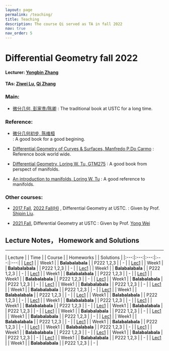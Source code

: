 ```yaml
---
layout: page
permalink: /teaching/
title: Teaching
description: The course Qi served as TA in fall 2022 
nav: true
nav_order: 5
---
```


# Differential Geometry fall 2022
#### Lecturer: [Yongbin Zhang](ybzhang@amss.ac.cn)
#### TAs: [Ziwei Lu](zabanya@mail.ustc.edu.cn), [Qi Zhang](bon-qi.github.io)
### Main: 
* [微分几何, 彭家贵/陈卿](https://book.douban.com/subject/1239802/) 
  : The traditional book at USTC for a long time.

### Reference:
* [微分几何初步, 陈维桓](https://book.douban.com/subject/1239802//)  
  : A good book for a good begining.
* [Differential Geometry of Curves & Surfaces, Manfredo P.Do Carmo](http://www2.ing.unipi.it/griff/files/dC.pdf) 
 : Reference book world wide.
* [Differential Geometry, Loring W. Tu, GTM275](http://www.math.nagoya-u.ac.jp/~richard/teaching/f2018/Tu_geometry.pdf)
 : A good book from perspect of manifolds.

* [An introduction to manifolds, Loring W. Tu](https://im0.p.lodz.pl/~kubarski/AnalizaIV/Wyklady/L-Tu-1441973990.pdf)
 : A good reference to manifolds.

### Other courses:
* [2017 Fall](http://staff.ustc.edu.cn/~spliu/Teach_RG2017.html), [2022 Fall(H)](http://staff.ustc.edu.cn/~spliu/Teaching.html) , Differential Geometry at USTC.
  : Given by Prof. [Shipin Liu](http://staff.ustc.edu.cn/~spliu/index.html).

* [2021 Fall](), Differential Geometry at USTC
  : Given by Prof. [Yong Wei](http://staff.ustc.edu.cn/~yongwei/)

## Lecture Notes， Homework and Solutions
---

| Lecture |  |    Time    |  |  Course  |  |  Homeworks  |  |    Solutions    |
|:---:|:---:|:---:|:---:|:---:| 
| [Lec1]() | | Week1 | | **Balabalabala** | | P222 1,2,3 | | - | 
| [Lec1]() | | Week1 | | **Balabalabala** | | P222 1,2,3 | | - | 
| [Lec1]() | | Week1 | | **Balabalabala** | | P222 1,2,3 | | - | 
| [Lec1]() | | Week1 | | **Balabalabala** | | P222 1,2,3 | | - | 
| [Lec1]() | | Week1 | | **Balabalabala** | | P222 1,2,3 | | - | 
| [Lec1]() | | Week1 | | **Balabalabala** | | P222 1,2,3 | | - | 
| [Lec1]() | | Week1 | | **Balabalabala** | | P222 1,2,3 | | - | 
| [Lec1]() | | Week1 | | **Balabalabala** | | P222 1,2,3 | | - | 
| [Lec1]() | | Week1 | | **Balabalabala** | | P222 1,2,3 | | - | 
| [Lec1]() | | Week1 | | **Balabalabala** | | P222 1,2,3 | | - | 
| [Lec1]() | | Week1 | | **Balabalabala** | | P222 1,2,3 | | - | 
| [Lec1]() | | Week1 | | **Balabalabala** | | P222 1,2,3 | | - | 
| [Lec1]() | | Week1 | | **Balabalabala** | | P222 1,2,3 | | - | 
| [Lec1]() | | Week1 | | **Balabalabala** | | P222 1,2,3 | | - | 
| [Lec1]() | | Week1 | | **Balabalabala** | | P222 1,2,3 | | - | 
| [Lec1]() | | Week1 | | **Balabalabala** | | P222 1,2,3 | | - | 
| [Lec1]() | | Week1 | | **Balabalabala** | | P222 1,2,3 | | - | 
| [Lec1]() | | Week1 | | **Balabalabala** | | P222 1,2,3 | | - | 
| [Lec1]() | | Week1 | | **Balabalabala** | | P222 1,2,3 | | - | 
| [Lec1]() | | Week1 | | **Balabalabala** | | P222 1,2,3 | | - | 
| [Lec1]() | | Week1 | | **Balabalabala** | | P222 1,2,3 | | - | 
| [Lec1]() | | Week1 | | **Balabalabala** | | P222 1,2,3 | | - | 